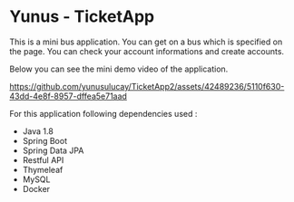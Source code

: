 # Yunus - TicketApp

This is a mini bus application. You can get on a bus which is specified on the page. You can check your account informations and create accounts.

Below you can see the mini demo video of the application.

https://github.com/yunusulucay/TicketApp2/assets/42489236/5110f630-43dd-4e8f-8957-dffea5e71aad

For this application following dependencies used :

- Java 1.8
- Spring Boot
- Spring Data JPA
- Restful API
- Thymeleaf
- MySQL
- Docker

